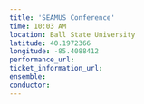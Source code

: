 ```yaml
---
title: 'SEAMUS Conference'
time: 10:03 AM
location: Ball State University
latitude: 40.1972366
longitude: -85.4088412
performance_url: 
ticket_information_url: 
ensemble: 
conductor: 
---
```

